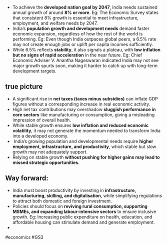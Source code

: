 - To achieve the **developed nation goal by 2047**, India needs sustained annual growth of around **8% or more**. Eg: The Economic Survey states that consistent 8% growth is essential to meet infrastructure, employment, and welfare needs by 2047.
- India’s **population growth and development needs** demand faster economic expansion, regardless of how the rest of the world is performing. Eg: Even though India outpaces global peers, a 6.5% rate may not create enough jobs or uplift per capita incomes sufficiently.
- While 6.5% reflects **stability**, it also signals a plateau, with **low inflation but no signs of rapid acceleration** in the near future. Eg: Chief Economic Adviser V. Anantha Nageswaran indicated India may not see major growth spurts soon, making it harder to catch up with long-term development targets.

## **true picture**

- A significant rise in **net taxes (taxes minus subsidies)** can inflate GDP figures without a corresponding increase in real economic activity.
- High net tax contributions may overshadow **sluggish performance in core sectors** like manufacturing or consumption, giving a misleading impression of overall health.
- While stable growth ensures **low inflation and reduced economic volatility**, it may not generate the momentum needed to transform India into a developed economy.
-  India’s growing population and developmental needs require **higher employment, infrastructure, and productivity**, which stable but slow growth may not adequately support.
- Relying on stable growth **without pushing for higher gains may lead to missed strategic opportunities.**

## **Way forward:**

- India must boost productivity by investing in **infrastructure, manufacturing, skilling, and digitalisation**, while simplifying regulations to attract both domestic and foreign investment.
- Policies should focus on **reviving rural consumption, supporting MSMEs, and expanding labour-intensive sectors** to ensure inclusive growth. Eg: Increasing public expenditure on health, education, and affordable housing can stimulate demand and generate employment.
-

#economics
#GS3 








